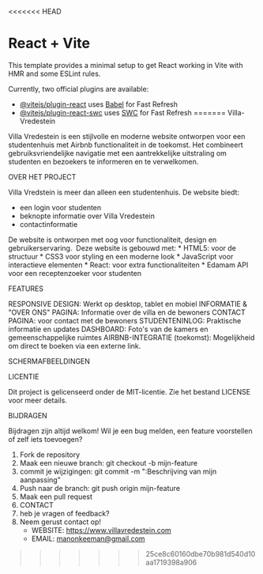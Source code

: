 <<<<<<< HEAD
# React + Vite

This template provides a minimal setup to get React working in Vite with HMR and some ESLint rules.

Currently, two official plugins are available:

- [@vitejs/plugin-react](https://github.com/vitejs/vite-plugin-react/blob/main/packages/plugin-react/README.md) uses [Babel](https://babeljs.io/) for Fast Refresh
- [@vitejs/plugin-react-swc](https://github.com/vitejs/vite-plugin-react-swc) uses [SWC](https://swc.rs/) for Fast Refresh
=======
Villa-Vredestein

Villa Vredestein is een stijlvolle en moderne website ontworpen voor een studentenhuis met Airbnb functionaliteit in de toekomst. 
Het combineert gebruiksvriendelijke navigatie met een aantrekkelijke uitstraling om studenten en bezoekers te informeren en te verwelkomen.

OVER HET PROJECT

Villa Vredstein is meer dan alleen een studentenhuis. 
De website biedt:
* een login voor studenten
* beknopte informatie over Villa Vredestein
* contactinformatie

De website is ontworpen met oog voor functionaliteit, design en gebruikerservaring. 
Deze website is gebouwd met:
    * HTML5: voor de structuur
    * CSS3 voor styling en een moderne look
    * JavaScript voor interactieve elementen
    * React: voor extra functionaliteiten
    * Edamam API voor een receptenzoeker voor studenten
    
FEATURES

RESPONSIVE DESIGN: Werkt op desktop, tablet en mobiel 
INFORMATIE & "OVER ONS" PAGINA: Informatie over de villa en de bewoners
CONTACT PAGINA: voor contact met de bewoners
STUDENTENINLOG: Praktische informatie en updates 
DASHBOARD: Foto's van de kamers en gemeenschappelijke ruimtes 
AIRBNB-INTEGRATIE (toekomst): Mogelijkheid om direct te boeken via een externe link.

SCHERMAFBEELDINGEN

LICENTIE

Dit project is gelicenseerd onder de MIT-licentie. Zie het bestand LICENSE voor meer details.

BIJDRAGEN

Bijdragen zijn altijd welkom! Wil je een bug melden, een feature voorstellen of zelf iets toevoegen?
1. Fork de repository
2. Maak een nieuwe branch: git checkout -b mijn-feature
3. commit je wijzigingen: git commit -m ":Beschrijving van mijn aanpassing"
4. Push naar de branch: git push origin mijn-feature
5. Maak een pull request
6. CONTACT
7. heb je vragen of feedback?
8. Neem gerust contact op!
    * WEBSITE: https://www.villavredestein.com
    * EMAIL: manonkeeman@gmail.com
>>>>>>> 25ce8c60160dbe70b981d540d10aa1719398a906
